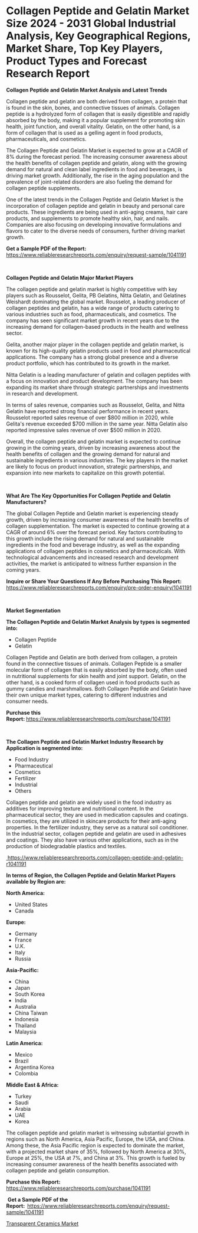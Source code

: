 <p><h1>Collagen Peptide and Gelatin Market Size 2024 - 2031 Global Industrial Analysis, Key Geographical Regions, Market Share, Top Key Players, Product Types and Forecast Research Report</h1></p><p><strong>Collagen Peptide and Gelatin Market Analysis and Latest Trends</strong></p>
<p><p>Collagen peptide and gelatin are both derived from collagen, a protein that is found in the skin, bones, and connective tissues of animals. Collagen peptide is a hydrolyzed form of collagen that is easily digestible and rapidly absorbed by the body, making it a popular supplement for promoting skin health, joint function, and overall vitality. Gelatin, on the other hand, is a form of collagen that is used as a gelling agent in food products, pharmaceuticals, and cosmetics.</p><p>The Collagen Peptide and Gelatin Market is expected to grow at a CAGR of 8% during the forecast period. The increasing consumer awareness about the health benefits of collagen peptide and gelatin, along with the growing demand for natural and clean label ingredients in food and beverages, is driving market growth. Additionally, the rise in the aging population and the prevalence of joint-related disorders are also fueling the demand for collagen peptide supplements.</p><p>One of the latest trends in the Collagen Peptide and Gelatin Market is the incorporation of collagen peptide and gelatin in beauty and personal care products. These ingredients are being used in anti-aging creams, hair care products, and supplements to promote healthy skin, hair, and nails. Companies are also focusing on developing innovative formulations and flavors to cater to the diverse needs of consumers, further driving market growth.</p></p>
<p><strong>Get a Sample PDF of the Report:&nbsp;</strong> <a href="https://www.reliableresearchreports.com/enquiry/request-sample/1041191">https://www.reliableresearchreports.com/enquiry/request-sample/1041191</a></p>
<p>&nbsp;</p>
<p><strong>Collagen Peptide and Gelatin Major Market Players</strong></p>
<p><p>The collagen peptide and gelatin market is highly competitive with key players such as Rousselot, Gelita, PB Gelatins, Nitta Gelatin, and Gelatines Weishardt dominating the global market. Rousselot, a leading producer of collagen peptides and gelatin, has a wide range of products catering to various industries such as food, pharmaceuticals, and cosmetics. The company has seen significant market growth in recent years due to the increasing demand for collagen-based products in the health and wellness sector.</p><p>Gelita, another major player in the collagen peptide and gelatin market, is known for its high-quality gelatin products used in food and pharmaceutical applications. The company has a strong global presence and a diverse product portfolio, which has contributed to its growth in the market.</p><p>Nitta Gelatin is a leading manufacturer of gelatin and collagen peptides with a focus on innovation and product development. The company has been expanding its market share through strategic partnerships and investments in research and development.</p><p>In terms of sales revenue, companies such as Rousselot, Gelita, and Nitta Gelatin have reported strong financial performance in recent years. Rousselot reported sales revenue of over $800 million in 2020, while Gelita's revenue exceeded $700 million in the same year. Nitta Gelatin also reported impressive sales revenue of over $500 million in 2020.</p><p>Overall, the collagen peptide and gelatin market is expected to continue growing in the coming years, driven by increasing awareness about the health benefits of collagen and the growing demand for natural and sustainable ingredients in various industries. The key players in the market are likely to focus on product innovation, strategic partnerships, and expansion into new markets to capitalize on this growth potential.</p></p>
<p>&nbsp;</p>
<p><strong>What Are The Key Opportunities For Collagen Peptide and Gelatin Manufacturers?</strong></p>
<p><p>The global Collagen Peptide and Gelatin market is experiencing steady growth, driven by increasing consumer awareness of the health benefits of collagen supplementation. The market is expected to continue growing at a CAGR of around 6% over the forecast period. Key factors contributing to this growth include the rising demand for natural and sustainable ingredients in the food and beverage industry, as well as the expanding applications of collagen peptides in cosmetics and pharmaceuticals. With technological advancements and increased research and development activities, the market is anticipated to witness further expansion in the coming years.</p></p>
<p><strong>Inquire or Share Your Questions If Any Before Purchasing This Report:</strong> <a href="https://www.reliableresearchreports.com/enquiry/pre-order-enquiry/1041191">https://www.reliableresearchreports.com/enquiry/pre-order-enquiry/1041191</a></p>
<p>&nbsp;</p>
<p><strong>Market Segmentation</strong></p>
<p><strong>The Collagen Peptide and Gelatin Market Analysis by types is segmented into:</strong></p>
<p><ul><li>Collagen Peptide</li><li>Gelatin</li></ul></p>
<p><p>Collagen Peptide and Gelatin are both derived from collagen, a protein found in the connective tissues of animals. Collagen Peptide is a smaller molecular form of collagen that is easily absorbed by the body, often used in nutritional supplements for skin health and joint support. Gelatin, on the other hand, is a cooked form of collagen used in food products such as gummy candies and marshmallows. Both Collagen Peptide and Gelatin have their own unique market types, catering to different industries and consumer needs.</p></p>
<p><strong>Purchase this Report:&nbsp;</strong><a href="https://www.reliableresearchreports.com/purchase/1041191">https://www.reliableresearchreports.com/purchase/1041191</a></p>
<p>&nbsp;</p>
<p><strong>The Collagen Peptide and Gelatin Market Industry Research by Application is segmented into:</strong></p>
<p><ul><li>Food Industry</li><li>Pharmaceutical</li><li>Cosmetics</li><li>Fertilizer</li><li>Industrial</li><li>Others</li></ul></p>
<p><p>Collagen peptide and gelatin are widely used in the food industry as additives for improving texture and nutritional content. In the pharmaceutical sector, they are used in medication capsules and coatings. In cosmetics, they are utilized in skincare products for their anti-aging properties. In the fertilizer industry, they serve as a natural soil conditioner. In the industrial sector, collagen peptide and gelatin are used in adhesives and coatings. They also have various other applications, such as in the production of biodegradable plastics and textiles.</p></p>
<p><a href="https://www.reliableresearchreports.com/collagen-peptide-and-gelatin-r1041191">&nbsp;https://www.reliableresearchreports.com/collagen-peptide-and-gelatin-r1041191</a></p>
<p><strong>In terms of Region, the Collagen Peptide and Gelatin Market Players available by Region are:</strong></p>
<p>
    <p> <strong> North America: </strong>
        <ul>
            <li>United States</li>
            <li>Canada</li>
        </ul>
        </p> 
    <p> <strong> Europe: </strong>
        <ul>
            <li>Germany</li>
            <li>France</li>
            <li>U.K.</li>
            <li>Italy</li>
            <li>Russia</li>
        </ul>
        </p> 
    <p> <strong> Asia-Pacific: </strong>
        <ul>
            <li>China</li>
            <li>Japan</li>
            <li>South Korea</li>
            <li>India</li>
            <li>Australia</li>
            <li>China Taiwan</li>
            <li>Indonesia</li>
            <li>Thailand</li>
            <li>Malaysia</li>
        </ul>
        </p> 
    <p> <strong> Latin America: </strong>
        <ul>
            <li>Mexico</li>
            <li>Brazil</li>
            <li>Argentina Korea</li>
            <li>Colombia</li>
        </ul>
        </p> 
    <p> <strong> Middle East & Africa: </strong>
        <ul>
            <li>Turkey</li>
            <li>Saudi</li>
            <li>Arabia</li>
            <li>UAE</li>
            <li>Korea</li>
        </ul>
    </p>
    </p>
<p><p>The collagen peptide and gelatin market is witnessing substantial growth in regions such as North America, Asia Pacific, Europe, the USA, and China. Among these, the Asia Pacific region is expected to dominate the market, with a projected market share of 35%, followed by North America at 30%, Europe at 25%, the USA at 7%, and China at 3%. This growth is fueled by increasing consumer awareness of the health benefits associated with collagen peptide and gelatin consumption.</p></p>
<p><strong>Purchase this Report: </strong><a href="https://www.reliableresearchreports.com/purchase/1041191">https://www.reliableresearchreports.com/purchase/1041191</a></p>
<p>&nbsp;<strong>Get a Sample PDF of the Report:&nbsp;&nbsp;</strong><a href="https://www.reliableresearchreports.com/enquiry/request-sample/1041191">https://www.reliableresearchreports.com/enquiry/request-sample/1041191</a></p>
<p><strong></strong></p>
<p><p><a href="https://meowing-canidae-761.notion.site/Transparent-Ceramics-Market-Dynamics-2024-2031-Also-about-Its-Market-Trends-Projections-and-Oppor-871f171302144c8bac0fac3d9044cf7f">Transparent Ceramics Market</a></p></p>